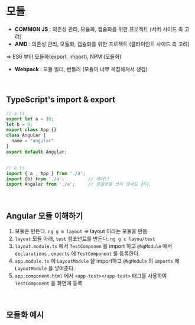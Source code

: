 # 모듈

* **COMMON JS** : 의존성 관리, 모듈화, 캡슐화를 위한 프로젝트 (서버 사이드 측 고려)
* **AMD** : 의존성 관리, 모듈화, 캡슐화를 위한 프로젝트 (클라이언트 사이드 측 고려)

=> ES6 부터 모듈화(export, import), NPM (모듈화)

* **Webpack** : 모듈 빌더, 번들러 (모듈이 너무 복잡해져서 생김)

<br>

## TypeScript's import & export

```typescript
// a.ts
export let a = 10;
let b = 0;
export class App {}
class Angular {
  name = "angular"
}
export default Angular;


// b.ts
import { a , App } from './a';
import {b} from './a';         // 에러!!
import Angular from './a';     // 중괄호를 쓰지 않아도 된다.
```

<br>

## Angular 모듈 이해하기

1. 모듈은 만든다. `ng g m layout` => layout 이라는 모듈을 만듬
2. `layout` 모듈 아래, `test` 컴포넌트를 만든다. `ng g c layou/test`
3. `layout.module.ts` 에서 `TestComponen` 를 import 하고 `@NgModule` 에서 `declarations` , `exports` 에 `TestComponent` 를 등록한다.
4. `app.module.ts` 에 `LayoutModule` 을 import하고 `@NgModule` 의 `imports` 에 `LayoutModule` 을 넣어준다.
5. `app.component.html` 에서 `<app-test></app-test>` 태그를 사용하여 `TestComponent` 을 화면에 등록

<br>

## 모듈화 예시

